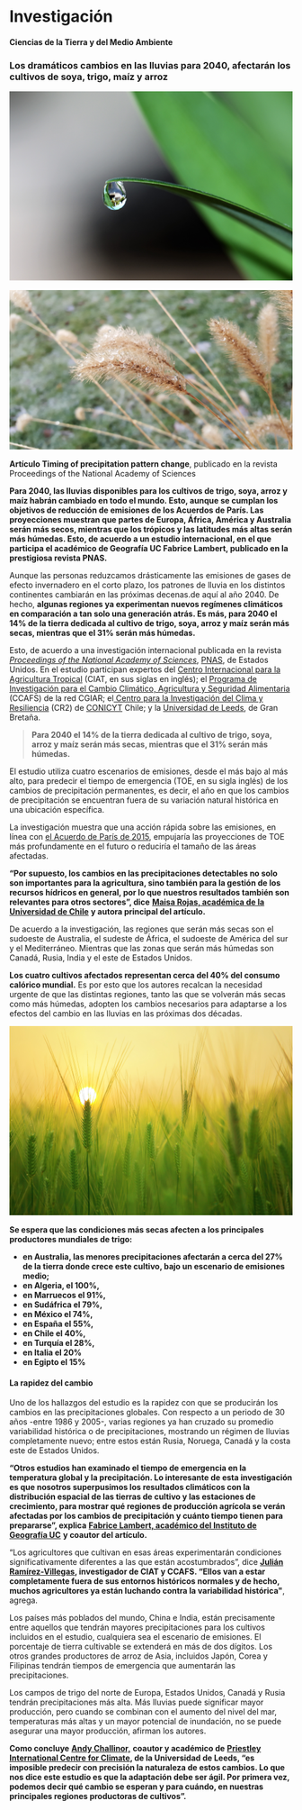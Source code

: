 # Investigación

#### Ciencias de la Tierra y del Medio Ambiente

### Los dramáticos cambios en las lluvias para 2040, afectarán los cultivos de soya, trigo, maíz y arroz

![](../.gitbook/assets/cambios-en-las-lluvias.jpg)

![](../.gitbook/assets/trigo-bajo-la-lluvia.jpg)

**Artículo Timing of precipitation pattern change**, publicado en la revista Proceedings of the National Academy of Sciences

**Para 2040, las lluvias disponibles para los cultivos de trigo, soya, arroz y maíz habrán cambiado en todo el mundo. Esto, aunque se cumplan los objetivos de reducción de emisiones de los Acuerdos de París. Las proyecciones muestran que partes de Europa, África, América y Australia serán más secos, mientras que los trópicos y las latitudes más altas serán más húmedas. Esto, de acuerdo a un estudio internacional, en el que participa el académico de Geografía UC Fabrice Lambert, publicado en la prestigiosa revista PNAS.**

Aunque las personas reduzcamos drásticamente las emisiones de gases de efecto invernadero en el corto plazo, los patrones de lluvia en los distintos continentes cambiarán en las próximas decenas.de aquí al año 2040. De hecho, **algunas regiones ya experimentan nuevos regímenes climáticos en comparación a tan solo una generación atrás. Es más, para 2040 el 14% de la tierra dedicada al cultivo de trigo, soya, arroz y maíz serán más secas, mientras que el 31% serán más húmedas.**

Esto, de acuerdo a una investigación internacional publicada en la revista [_Proceedings of the National Academy of Sciences_](https://www.pnas.org/content/116/14/6507#sec-5), [PNAS](https://www.pnas.org/), de Estados Unidos. En el estudio participan expertos del [Centro Internacional para la Agricultura Tropical](https://ciat.cgiar.org/) \(CIAT, en sus siglas en inglés\); el [Programa de Investigación para el Cambio Climático, Agricultura y Seguridad Alimentaria](https://ccafs.cgiar.org/) \(CCAFS\) de la red CGIAR; el[ Centro para la Investigación del Clima y Resiliencia](http://www.cr2.cl/) \(CR2\) de [CONICYT](https://www.conicyt.cl/) Chile; y la [Universidad de Leeds](https://environment.leeds.ac.uk/see), de Gran Bretaña.

> **Para 2040 el 14% de la tierra dedicada al cultivo de trigo, soya, arroz y maíz serán más secas, mientras que el 31% serán más húmedas.**

El estudio utiliza cuatro escenarios de emisiones, desde el más bajo al más alto, para predecir el tiempo de emergencia \(TOE, en su sigla inglés\) de los cambios de precipitación permanentes, es decir, el año en que los cambios de precipitación se encuentran fuera de su variación natural histórica en una ubicación específica. 

La investigación muestra que una acción rápida sobre las emisiones, en línea con [el Acuerdo de París de 2015](https://unfccc.int/sites/default/files/spanish_paris_agreement.pdf), empujaría las proyecciones de TOE más profundamente en el futuro o reduciría el tamaño de las áreas afectadas.

**“Por supuesto, los cambios en las precipitaciones detectables no solo son importantes para la agricultura, sino también para la gestión de los recursos hídricos en general, por lo que nuestros resultados también son relevantes para otros sectores”, dice** [**Maisa Rojas, académica de la Universidad de Chile**](http://dgf.uchile.cl/~maisa/Maisa_Rojas.html) **y autora principal del artículo.**

De acuerdo a la investigación, las regiones que serán más secas son el sudoeste de Australia, el sudeste de África, el sudoeste de América del sur y el Mediterráneo. Mientras que las zonas que serán más húmedas son Canadá, Rusia, India y el este de Estados Unidos.

**Los cuatro cultivos afectados representan cerca del 40% del consumo calórico mundial.** Es por esto que los autores recalcan la necesidad urgente de que las distintas regiones, tanto las que se volverán más secas como más húmedas, adopten los cambios necesarios para adaptarse a los efectos del cambio en las lluvias en las próximas dos décadas.

![Los cuatro cultivos afectados representan cerca del 40% del consumo cal&#xF3;rico mundial.](../.gitbook/assets/cultivo-trigo-bajo-el-sol-poniente.jpg)

**Se espera que las condiciones más secas afecten a los principales productores mundiales de trigo:** 

* **en Australia, las menores precipitaciones afectarán a cerca del 27% de la tierra donde crece este cultivo, bajo un escenario de emisiones medio;** 
* **en Algeria, el 100%,** 
* **en Marruecos el 91%,** 
* **en Sudáfrica el 79%,** 
* **en México el 74%,** 
* **en España el 55%,** 
* **en Chile el 40%,** 
* **en Turquía el 28%,** 
* **en Italia el 20%** 
* **en Egipto el 15%**

#### La rapidez del cambio

Uno de los hallazgos del estudio es la rapidez con que se producirán los cambios en las precipitaciones globales. Con respecto a un periodo de 30 años -entre 1986 y 2005-, varias regiones ya han cruzado su promedio variabilidad histórica o de precipitaciones, mostrando un régimen de lluvias completamente nuevo; entre estos están Rusia, Noruega, Canadá y la costa este de Estados Unidos.

**“Otros estudios han examinado el tiempo de emergencia en la temperatura global y la precipitación. Lo interesante de esta investigación es que nosotros superpusimos los resultados climáticos con la distribución espacial de las tierras de cultivo y las estaciones de crecimiento, para mostrar qué regiones de producción agrícola se verán afectadas por los cambios de precipitación y cuánto tiempo tienen para prepararse”, explica** [**Fabrice Lambert, académico del Instituto de Geografía UC**](http://geografia.uc.cl/Departamento-de-Geografia-Fisica/lambert-fabrice.html) **y coautor del artículo.**

“Los agricultores que cultivan en esas áreas experimentarán condiciones significativamente diferentes a las que están acostumbrados”, dice [**Julián Ramírez-Villegas**](https://ccafs.cgiar.org/es/about/who-we-are/our-staff/researchers/research-assistant/julian-ramirez-villegas)**, investigador de CIAT y CCAFS. “Ellos van a estar completamente fuera de sus entornos históricos normales y de hecho, muchos agricultores ya están luchando contra la variabilidad histórica"**, agrega.

Los países más poblados del mundo, China e India, están precisamente entre aquellos que tendrán mayores precipitaciones para los cultivos incluidos en el estudio, cualquiera sea el escenario de emisiones. El porcentaje de tierra cultivable se extenderá en más de dos dígitos. Los otros grandes productores de arroz de Asia, incluidos Japón, Corea y Filipinas tendrán tiempos de emergencia que aumentarán las precipitaciones.

Los campos de trigo del norte de Europa, Estados Unidos, Canadá y Rusia tendrán precipitaciones más alta. Más lluvias puede significar mayor producción, pero cuando se combinan con el aumento del nivel del mar, temperaturas más altas y un mayor potencial de inundación, no se puede asegurar una mayor producción, afirman los autores.

**Como concluye** [**Andy Challinor,**](https://environment.leeds.ac.uk/see/staff/1200/professor-andy-challinor) **coautor y académico de** [**Priestley International Centre for Climate**](http://climate.leeds.ac.uk/)**, de la Universidad de Leeds, “es imposible predecir con precisión la naturaleza de estos cambios. Lo que nos dice este estudio es que la adaptación debe ser ágil. Por primera vez, podemos decir qué cambio se esperan y para cuándo, en nuestras principales regiones productoras de cultivos”.**

